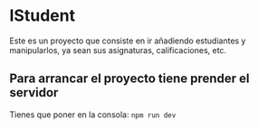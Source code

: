 # IStudent

Este es un proyecto que consiste en ir añadiendo estudiantes y manipularlos, ya sean sus asignaturas, calificaciones, etc.

## Para arrancar el proyecto tiene prender el servidor

Tienes que poner en la consola: `npm run dev`